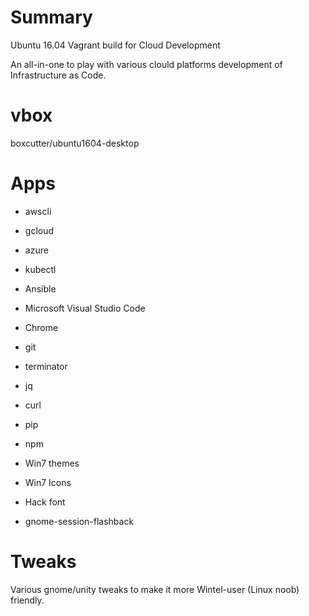 # Summary

Ubuntu 16.04 Vagrant build for Cloud Development

An all-in-one to play with various clould platforms development of Infrastructure as Code.

# vbox
boxcutter/ubuntu1604-desktop

# Apps
* awscli
* gcloud
* azure
* kubectl
* Ansible
* Microsoft Visual Studio Code
* Chrome


* git
* terminator
* jq
* curl
* pip
* npm


* Win7 themes
* Win7 Icons
* Hack font
* gnome-session-flashback

# Tweaks
Various gnome/unity tweaks to make it more Wintel-user (Linux noob) friendly.


